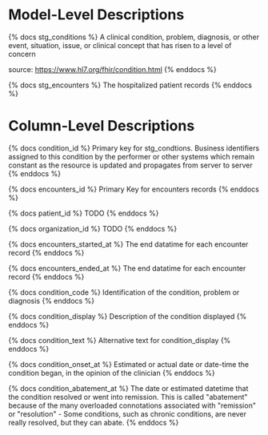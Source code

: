# Model-Level Descriptions
{% docs stg_conditions %}
A clinical condition, problem, diagnosis, or other event, situation, issue,
or clinical concept that has risen to a level of concern

source: https://www.hl7.org/fhir/condition.html
{% enddocs %}

{% docs stg_encounters %}
The hospitalized patient records
{% enddocs %}

# Column-Level Descriptions

{% docs condition_id %}
Primary key for stg_condtions.
Business identifiers assigned to this condition by the performer or other systems
which remain constant as the resource is updated and propagates from server to server
{% enddocs %}

{% docs encounters_id %}
Primary Key for encounters records
{% enddocs %}

{% docs patient_id %}
TODO
{% enddocs %}

{% docs organization_id %}
TODO
{% enddocs %}

{% docs encounters_started_at %}
The end datatime for each encounter record
{% enddocs %}

{% docs encounters_ended_at %}
The end datatime for each encounter record
{% enddocs %}

{% docs condition_code %}
Identification of the condition, problem or diagnosis
{% enddocs %}

{% docs condition_display %}
Description of the condition displayed
{% enddocs %}

{% docs condition_text %}
Alternative text for condition_display
{% enddocs %}

{% docs condition_onset_at %}
Estimated or actual date or date-time the condition began, in the opinion of the clinician
{% enddocs %}

{% docs condition_abatement_at %}
The date or estimated datetime that the condition resolved or went into remission.
This is called "abatement" because of the many overloaded connotations associated with "remission" or "resolution" - 
Some conditions, such as chronic conditions, are never really resolved, but they can abate.
{% enddocs %}

